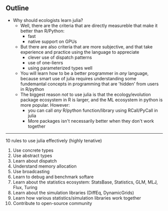 
## Outline



- Why should ecologists learn julia?
    - Well, there are the criteria that are directly measureble that make it
      better than R/Python:
        - fast
        - native support on GPUs
    - But there are also criteria that are more subjective, and that take
      experience and practice using the language to appreciate
        - clever use of dispatch patterns 
        - use of one-lienrs
        - using parameterized types well
    - You will learn how to be a better programmer in _any_ language, because
      smart use of julia requires understanding some fundemantal concepts in
      programming that are 'hidden' from users in R/python
    - The biggest reason _not_ to use julia is that the ecology/evolution
      package ecosystem in R is larger, and the ML ecosystem in python is more popular. However:
        - you can call _any_ R/python function/library using RCall/PyCall in julia
        - More packages isn't necessarily better when they don't work together

---

10 rules to use julia effectively (highly tenative)

1. Use concrete types
2. Use abstract types
3. Learn about dispatch
4. Understand memory allocation 
5. Use broadcasting
6. Learn to debug and benchmark softare
7. Learn about the statistics ecosystem: StatsBase, Statistics, GLM, MLJ, Flux,
   Turing 
8. Learn about the simulation libraries (DiffEq, DynamicGrids)
9. Learn how various statistics/simulation libraries work together
10. Contribute to open-source community 